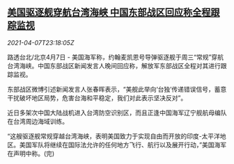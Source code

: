 <!--1617838262000-->
[美国驱逐舰穿航台湾海峡 中国东部战区回应称全程跟踪监视](https://cn.reuters.com/article/usa-china-taiwan-strait-0407-wedn-idCNKBS2BU3L0)
------

<div><i>2021-04-07T23:18:05Z</i></div><p>路透台北/北京4月7日 - 美国海军称，约翰麦凯恩号导弹驱逐舰于周三“常规”穿航台湾海峡。中国东部战区新闻发言人晚间回应称，解放军东部战区全程对其进行跟踪监视。</p><p>东部战区微博引述新闻发言人张春晖表示，“美舰此举向‘台独’传递错误信号，蓄意干扰破坏地区局势，危害台海和平稳定，我们对此表示坚决反对”。</p><p>近日多架次中国大陆战机进入台湾防空识别区，而且正逢中国海军辽宁舰航母编队在台湾周边海域训练。</p><p>“这艘驱逐舰常规穿越台湾海峡，表明美国致力于实现自由而开放的印度-太平洋地区。美国军队将继续在国际法允许的任何地方飞行、航行以及展开行动，”美国海军在声明中称。(完)</p>

